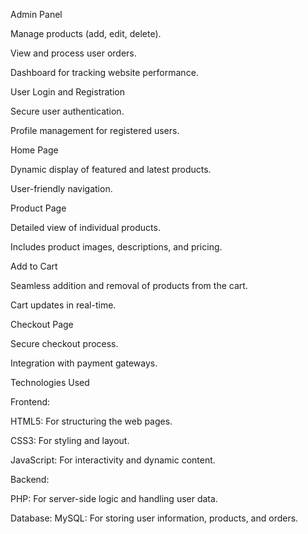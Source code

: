 Admin Panel

Manage products (add, edit, delete).

View and process user orders.

Dashboard for tracking website performance.

User Login and Registration

Secure user authentication.

Profile management for registered users.

Home Page

Dynamic display of featured and latest products.

User-friendly navigation.

Product Page

Detailed view of individual products.

Includes product images, descriptions, and pricing.

Add to Cart

Seamless addition and removal of products from the cart.

Cart updates in real-time.

Checkout Page

Secure checkout process.

Integration with payment gateways.

Technologies Used

Frontend:

HTML5: For structuring the web pages.

CSS3: For styling and layout.

JavaScript: For interactivity and dynamic content.

Backend:

PHP: For server-side logic and handling user data.

Database:
MySQL: For storing user information, products, and orders.
